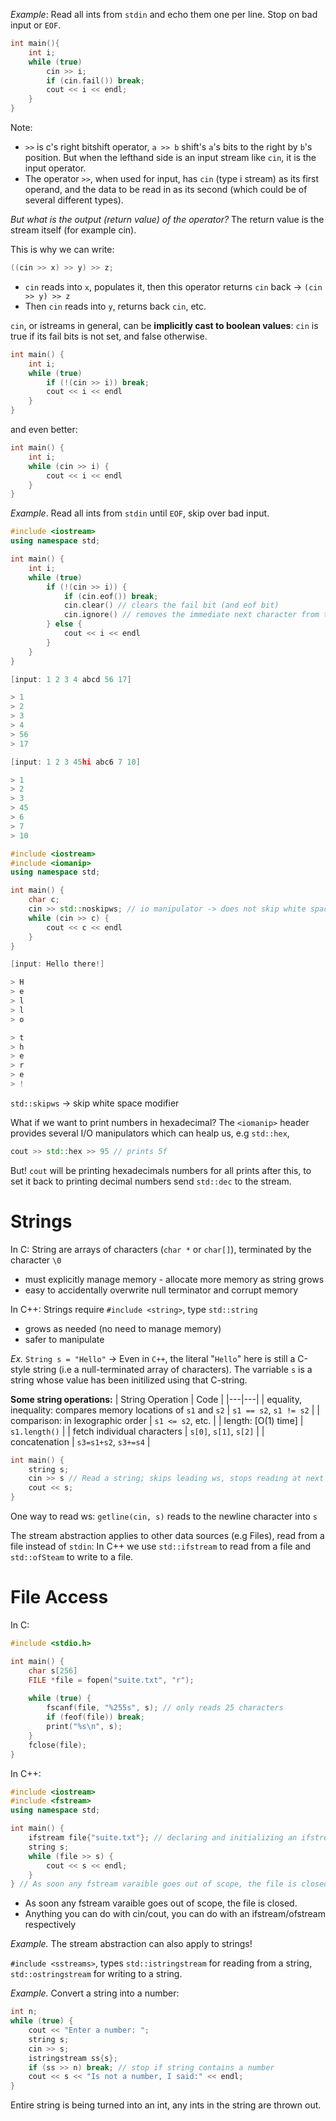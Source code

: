 *Example*: Read all ints from `stdin` and echo them one per line. Stop on bad input or `EOF`. 

~~~ c++
int main(){
	int i; 
	while (true) 
		cin >> i; 
		if (cin.fail()) break; 
		cout << i << endl; 
	}
}
~~~

Note: 
- `>>` is c's right bitshift operator, `a >> b` shift's `a`'s bits to the right by `b`'s position. But when the lefthand side is an input stream like `cin`, it is the input operator. 
- The operator `>>`, when used for input, has `cin` (type i stream) as its first operand, and the data to be read in as its second (which could be of several different types). 

*But what is the output (return value) of the operator?* The return value is the stream itself (for example cin).

This is why we can write: 
```c++
((cin >> x) >> y) >> z;
```

- `cin` reads into `x`, populates it, then this operator returns `cin` back -> `(cin >> y) >> z`
- Then `cin` reads into `y`, returns back `cin`, etc. 

`cin`, or istreams in general, can be **implicitly cast to boolean values**: `cin` is true if its fail bits is not set, and false otherwise. 

~~~c++
int main() {
	int i; 
	while (true)
		if (!(cin >> i)) break; 
		cout << i << endl
	}
}
~~~

and even better: 

~~~c++
int main() {
	int i; 
	while (cin >> i) {
		cout << i << endl
	}
}
~~~

*Example*. Read all ints from `stdin` until `EOF`, skip over bad input. 

~~~c++
#include <iostream>
using namespace std;

int main() {
	int i; 
	while (true)
		if (!(cin >> i)) { 
			if (cin.eof()) break; 
			cin.clear() // clears the fail bit (and eof bit) 
			cin.ignore() // removes the immediate next character from the stream
		} else {
			cout << i << endl
		}
	}
}

[input: 1 2 3 4 abcd 56 17]

> 1
> 2
> 3
> 4
> 56
> 17

[input: 1 2 3 45hi abc6 7 10]

> 1
> 2
> 3
> 45
> 6
> 7
> 10
~~~

~~~c++
#include <iostream>
#include <iomanip>
using namespace std;

int main() {
	char c; 
	cin >> std::noskipws; // io manipulator -> does not skip white space 
	while (cin >> c) {
		cout << c << endl
	}
}

[input: Hello there!]

> H 
> e
> l
> l
> o

> t
> h
> e
> r
> e
> !
~~~

`std::skipws` → skip white space modifier 

What if we want to print numbers in hexadecimal? The `<iomanip>` header provides several I/O manipulators which can healp us, e.g `std::hex`, 

~~~c++
cout >> std::hex >> 95 // prints 5f
~~~

But! `cout` will be printing hexadecimals numbers for all prints after this, to set it back to printing decimal numbers send `std::dec` to the stream.

# Strings 

In C: String are arrays of characters (`char *` or `char[]`), terminated by the character `\0`

- must explicitly manage memory - allocate more memory as string grows
- easy to accidentally overwrite null terminator and corrupt memory 

In C++: Strings require `#include <string>`, type `std::string`

- grows as needed (no need to manage memory) 
- safer to manipulate 

*Ex.* `String s = "Hello"` → Even in `C++`, the literal "`Hello`" here is still a C-style string (i.e a null-terminated array of characters). The varriable `s` is a string whose value has been initilized using that C-string. 

**Some string operations:** 
| String Operation | Code |
|---|---|
| equality, inequality: compares memory locations of `s1` and `s2` | `s1 == s2`, `s1 != s2` |
| comparison: in lexographic order | `s1 <= s2`, etc. |
| length: [O(1) time] | `s1.length()` |
| fetch individual characters | `s[0]`, `s[1]`, `s[2]` |
| concatenation | `s3=s1+s2`, `s3+=s4` |

~~~c++
int main() {
	string s; 
	cin >> s // Read a string; skips leading ws, stops reading at next ws (i.e read one word) 
	cout << s; 
}
~~~

One way to read ws: `getline(cin, s)` reads to the newline character into `s`

The stream abstraction applies to other data sources (e.g Files), read from a file instead of `stdin`: In C++ we use `std::ifstream` to read from a file and `std::ofSteam` to write to a file. 

# File Access 

In C: 

~~~c
#include <stdio.h>

int main() {
	char s[256]
	FILE *file = fopen("suite.txt", "r"); 
	
	while (true) {
		fscanf(file, "%255s", s); // only reads 25 characters 
		if (feof(file)) break; 
		print("%s\n", s); 
	}
	fclose(file); 
}
~~~

In C++: 

~~~c++
#include <iostream>
#include <fstream>
using namespace std; 

int main() {
	ifstream file{"suite.txt"}; // declaring and initializing an ifstream to open the file 
	string s; 
	while (file >> s) {
		cout << s << endl; 
	}
} // As soon any fstream varaible goes out of scope, the file is closed. 
~~~

- As soon any fstream varaible goes out of scope, the file is closed. 
- Anything you can do with cin/cout, you can do with an ifstream/ofstream respectively

*Example.* The stream abstraction can also apply to strings!

`#include <sstreams>`, types `std::istringstream` for reading from a string, `std::ostringstream` for writing to a string. 

*Example.* Convert a string into a number: 

~~~c++
int n; 
while (true) {
	cout << "Enter a number: "; 
	string s; 
	cin >> s; 
	istringstream ss{s}; 
	if (ss >> n) break; // stop if string contains a number 
	cout << s << "Is not a number, I said:" << endl; 
}
~~~

Entire string is being turned into an int, any ints in the string are thrown out. 